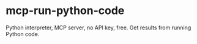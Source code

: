 # mcp-run-python-code
Python interpreter, MCP server, no API key, free. Get results from running Python code.
